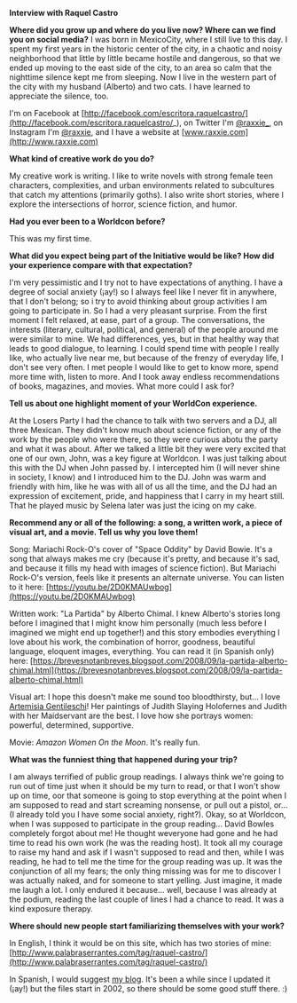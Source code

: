 **Interview with Raquel Castro**

**Where did you grow up and where do you live now? Where can we find you on social media?**
I was born in MexicoCity, where I still live to this day. I spent my first years in the historic center of the city, in a chaotic and noisy neighborhood that little by little became hostile and dangerous, so that we ended up moving to the east side of the city, to an area so calm that the nighttime silence kept me from sleeping. Now I live in the western part of the city with my husband (Alberto) and two cats. I have learned to appreciate the silence, too.

I'm on Facebook at [http://facebook.com/escritora.raquelcastro/](http://facebook.com/escritora.raquelcastro/_), on Twitter I'm [@raxxie_](https://www.twitter.com/raxxie_), on Instagram I'm [@raxxie](http://www.instagram.com/raxxie), and I have a website at [www.raxxie.com](http://www.raxxie.com)


**What kind of creative work do you do?**

My creative work is writing. I like to write novels with strong female teen characters, complexities, and urban environments related to subcultures that catch my attentions (primarily goths). I also write short stories, where I explore the intersections of horror, science fiction, and humor.

**Had you ever been to a Worldcon before?**

This was my first time.

**What did you expect being part of the Initiative would be like? How did your experience compare with that expectation?**

I'm very pessimistic and I try not to have expectations of anything. I have a degree of social anxiety (¡ay!) so I always feel like I never fit in anywhere, that I don't belong; so i try to avoid thinking about group activities I am going to participate in. So I had a very pleasant surprise. From the first moment I felt relaxed, at ease, part of a group. The conversations, the interests (literary, cultural, polítical, and general) of the people around me were similar to mine. We had differences, yes, but in that healthy way that leads to good dialogue, to learning. I could spend time with people I really like, who actually live near me, but because of the frenzy of everyday life, I don't see very often. I met people I would like to get to know more, spend more time with, listen to more. And I took away endless recommendations of books, magazines, and movies. What more could I ask for?

**Tell us about one highlight moment of your WorldCon experience.**

At the Losers Party I had the chance to talk with two servers and a DJ, all three Mexican. They didn't know much about science fiction, or any of the work by the people who were there, so they were curious abotu the party and what it was about. After we talked a little bit they were very excited that one of our own, John, was a key figure at Worldcon. I was just talking about this with the DJ when John passed by. I intercepted him (I will never shine in society, I know) and I introduced him to the DJ. John was warm and friendly with him, like he was with all of us all the time, and the DJ had an expression of excitement, pride, and happiness that I carry in my heart still. That he played music by Selena later was just the icing on my cake.

**Recommend any or all of the following: a song, a written work, a piece of visual art, and a movie. Tell us why you love them!**

Song: Mariachi Rock-O's cover of "Space Oddity" by David Bowie. It's a song that always makes me cry (because it's pretty, and because it's sad, and because it fills my head with images of science fiction). But Mariachi Rock-O's version, feels like it presents an alternate universe. You can listen to it here: [https://youtu.be/2D0KMAUwbog](https://youtu.be/2D0KMAUwbog)

Written work: "La Partida" by Alberto Chimal. I knew Alberto's stories long before I imagined that I might know him personally (much less before I imagined we might end up together!) and this story embodies everything I love about his work, the combination of horror, goodness, beautiful language, eloquent images, everything. You can read it (in Spanish only) here:  [https://brevesnotanbreves.blogspot.com/2008/09/la-partida-alberto-chimal.html](https://brevesnotanbreves.blogspot.com/2008/09/la-partida-alberto-chimal.html)

Visual art: I hope this doesn't make me sound too bloodthirsty, but... I love [Artemisia Gentileschi](https://en.wikipedia.org/wiki/Artemisia_Gentileschi)! Her paintings of Judith Slaying Holofernes and Judith with her Maidservant are the best. I love how she portrays women: powerful, determined, supportive.

Movie: _Amazon Women On the Moon_. It's really fun.

**What was the funniest thing that happened during your trip?**

I am always terrified of public group readings. I always think we're going to run out of time just when it should be my turn to read, or that I won't show up on time, oor that someone is going to stop everything at the point when I am supposed to read and start screaming nonsense, or pull out a pistol, or... (I already told you I have some social anxiety, right?). Okay, so at Worldcon, when I was supposed to participate in the group reading... David Bowles completely forgot about me! He thought weveryone had gone and he had time to read his own work (he was the reading host). It took all my courage to raise my hand and ask if I wasn't supposed to read and then, while I was reading, he had to tell me the time for the group reading was up. It was the conjunction of all my fears; the only thing missing was for me to discover I was actually naked, and for someone to start yelling. Just imagine, it made me laugh a lot. I only endured it because... well, because I was already at the podium, reading the last couple of lines I had a chance to read. It was a kind exposure therapy.

**Where should new people start familiarizing themselves with your work?**

In English, I think it would be on this site, which has two stories of mine: [http://www.palabraserrantes.com/tag/raquel-castro/](http://www.palabraserrantes.com/tag/raquel-castro/)

In Spanish, I would suggest [my blog](http://www.raxxie.com). It's been a while since I updated it (¡ay!) but the files start in 2002, so there should be some good stuff there. :)
